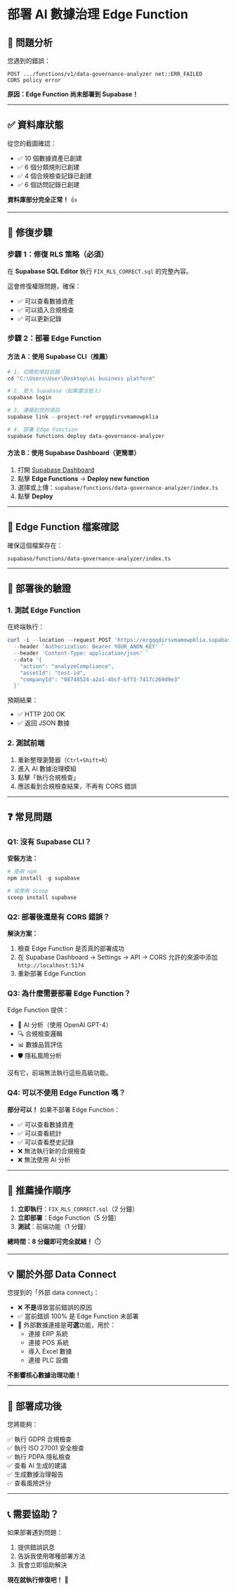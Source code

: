 # 部署 AI 數據治理 Edge Function

## 🎯 問題分析

您遇到的錯誤：
```
POST .../functions/v1/data-governance-analyzer net::ERR_FAILED
CORS policy error
```

**原因：Edge Function 尚未部署到 Supabase！**

---

## ✅ 資料庫狀態

從您的截圖確認：
- ✅ 10 個數據資產已創建
- ✅ 6 個分類規則已創建
- ✅ 4 個合規檢查記錄已創建
- ✅ 6 個訪問記錄已創建

**資料庫部分完全正常！** 👍

---

## 🚀 修復步驟

### 步驟 1：修復 RLS 策略（必須）

在 **Supabase SQL Editor** 執行 `FIX_RLS_CORRECT.sql` 的完整內容。

這會修復權限問題，確保：
- ✅ 可以查看數據資產
- ✅ 可以插入合規檢查
- ✅ 可以更新記錄

### 步驟 2：部署 Edge Function

#### 方法 A：使用 Supabase CLI（推薦）

```powershell
# 1. 切換到項目目錄
cd "C:\Users\User\Desktop\ai business platform"

# 2. 登入 Supabase（如果還沒登入）
supabase login

# 3. 連接到您的項目
supabase link --project-ref ergqqdirsvmamowpklia

# 4. 部署 Edge Function
supabase functions deploy data-governance-analyzer
```

#### 方法 B：使用 Supabase Dashboard（更簡單）

1. 打開 [Supabase Dashboard](https://supabase.com/dashboard/project/ergqqdirsvmamowpklia/functions)
2. 點擊 **Edge Functions** → **Deploy new function**
3. 選擇或上傳：`supabase/functions/data-governance-analyzer/index.ts`
4. 點擊 **Deploy**

---

## 📂 Edge Function 檔案確認

確保這個檔案存在：
```
supabase/functions/data-governance-analyzer/index.ts
```

---

## 🔧 部署後的驗證

### 1. 測試 Edge Function

在終端執行：
```powershell
curl -i --location --request POST 'https://ergqqdirsvmamowpklia.supabase.co/functions/v1/data-governance-analyzer' `
  --header 'Authorization: Bearer YOUR_ANON_KEY' `
  --header 'Content-Type: application/json' `
  --data '{
    "action": "analyzeCompliance",
    "assetId": "test-id",
    "companyId": "08748524-a2a1-4bcf-bff3-7417c269d9e3"
  }'
```

預期結果：
- ✅ HTTP 200 OK
- ✅ 返回 JSON 數據

### 2. 測試前端

1. 重新整理瀏覽器（`Ctrl+Shift+R`）
2. 進入 AI 數據治理模組
3. 點擊「執行合規檢查」
4. 應該看到合規檢查結果，不再有 CORS 錯誤

---

## ❓ 常見問題

### Q1: 沒有 Supabase CLI？

**安裝方法：**
```powershell
# 使用 npm
npm install -g supabase

# 或使用 Scoop
scoop install supabase
```

### Q2: 部署後還是有 CORS 錯誤？

**解決方案：**
1. 檢查 Edge Function 是否真的部署成功
2. 在 Supabase Dashboard → Settings → API → CORS 允許的來源中添加 `http://localhost:5174`
3. 重新部署 Edge Function

### Q3: 為什麼需要部署 Edge Function？

Edge Function 提供：
- 🤖 AI 分析（使用 OpenAI GPT-4）
- 🔍 合規檢查邏輯
- 📊 數據品質評估
- 🛡️ 隱私風險分析

沒有它，前端無法執行這些高級功能。

### Q4: 可以不使用 Edge Function 嗎？

**部分可以！** 如果不部署 Edge Function：
- ✅ 可以查看數據資產
- ✅ 可以查看統計
- ✅ 可以查看歷史記錄
- ❌ 無法執行新的合規檢查
- ❌ 無法使用 AI 分析

---

## 🎯 推薦操作順序

1. **立即執行**：`FIX_RLS_CORRECT.sql`（2 分鐘）
2. **立即部署**：Edge Function（5 分鐘）
3. **測試**：前端功能（1 分鐘）

**總時間：8 分鐘即可完全就緒！** ⏱️

---

## 💡 關於外部 Data Connect

您提到的「外部 data connect」：

- ❌ **不是**導致當前錯誤的原因
- ✅ 當前錯誤 100% 是 Edge Function 未部署
- 📌 外部數據連接是**可選**功能，用於：
  - 連接 ERP 系統
  - 連接 POS 系統
  - 導入 Excel 數據
  - 連接 PLC 設備

**不影響核心數據治理功能！**

---

## 🎉 部署成功後

您將能夠：

✅ 執行 GDPR 合規檢查  
✅ 執行 ISO 27001 安全檢查  
✅ 執行 PDPA 隱私檢查  
✅ 查看 AI 生成的建議  
✅ 生成數據治理報告  
✅ 查看風險評分  

---

## 📞 需要協助？

如果部署遇到問題：
1. 提供錯誤訊息
2. 告訴我使用哪種部署方法
3. 我會立即協助解決

**現在就執行修復吧！** 🚀

